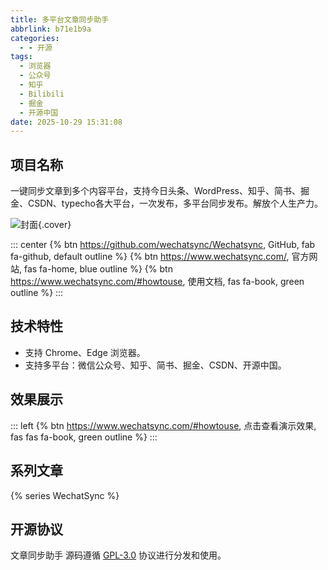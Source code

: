 ```yaml
---
title: 多平台文章同步助手
abbrlink: b71e1b9a
categories:
  - - 开源
tags:
  - 浏览器
  - 公众号
  - 知乎
  - Bilibili
  - 掘金
  - 开源中国
date: 2025-10-29 15:31:08
---
```


## 项目名称

一键同步文章到多个内容平台，支持今日头条、WordPress、知乎、简书、掘金、CSDN、typecho各大平台，一次发布，多平台同步发布。解放个人生产力。

![封面](/images/wechatsync.png){.cover}

::: center
{% btn https://github.com/wechatsync/Wechatsync, GitHub, fab fa-github, default outline %}
{% btn https://www.wechatsync.com/, 官方网站, fas fa-home, blue outline %}
{% btn https://www.wechatsync.com/#howtouse, 使用文档, fas fa-book, green outline %}
:::

## 技术特性

- 支持 Chrome、Edge 浏览器。
- 支持多平台：微信公众号、知乎、简书、掘金、CSDN、开源中国。

## 效果展示

::: left
{% btn https://www.wechatsync.com/#howtouse, 点击查看演示效果, fas fas fa-book, green outline %}
:::

## 系列文章

{% series WechatSync %}

## 开源协议

文章同步助手 源码遵循 [GPL-3.0](https://github.com/wechatsync/Wechatsync?tab=GPL-3.0-1-ov-file) 协议进行分发和使用。
